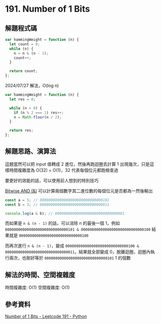 # 191. Number of 1 Bits

## 解題程式碼

```javascript
var hammingWeight = function (n) {
  let count = 0;
  while (n) {
    n = n & (n - 1);
    count++;
  }

  return count;
};
```

2024/07/27 解法，O(log n)

```javascript
var hammingWeight = function (n) {
  let res = 0;

  while (n > 0) {
    if (n % 2 === 1) res++;
    n = Math.floor(n / 2);
  }

  return res;
};
```

## 解題思路、演算法

這題當然可以把 input 值轉成 2 進位，然後再跑迴圈去計算 1 出現幾次，只是這樣時間複雜度為 O(32) = O(1)，32 代表每個位元都跑檢查過

要更好的效能的話，可以使用前人想到的特別技巧

[Bitwise AND (&)](https://developer.mozilla.org/en-US/docs/Web/JavaScript/Reference/Operators/Bitwise_AND) 可以計算兩個數字其二進位數的每個位元是否都為一然後輸出

```javascript
const a = 5; // 00000000000000000000000000000101
const b = 3; // 00000000000000000000000000000011

console.log(a & b); // 00000000000000000000000000000001
```

而如果是 `n & (n - 1)` 的話，可以消除 n 的最後一個 1，例如 `00000000000000000000000000000101 & 00000000000000000000000000000100` 結果就是 `00000000000000000000000000000100`

而再次進行 `n & (n - 1)`，變成 `00000000000000000000000000000100 & 00000000000000000000000000000011`，結果就全部變成 0，脫離迴圈，迴圈內執行兩次，也剛好等於 `00000000000000000000000000000101` 1 的個數

## 解法的時間、空間複雜度

時間複雜度: O(1)
空間複雜度: O(1)

## 參考資料

[Number of 1 Bits - Leetcode 191 - Python](https://youtu.be/5Km3utixwZs)
